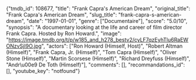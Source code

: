 {"tmdb_id": 108677, "title": "Frank Capra's American Dream", "original_title": "Frank Capra's American Dream", "slug_title": "frank-capra-s-american-dream", "date": "1997-01-01", "genre": ["Documentaire"], "score": "5.0/10", "synopsis": "A documentary looking at the life and career of film director Frank Capra.  Hosted by Ron Howard.", "image": "https://image.tmdb.org/t/p/w185_and_h278_bestv2/cyLF7qzEyhTlu6RaEWONzvSjI9O.jpg", "actors": ["Ron Howard (Himself, Host)", "Robert Altman (Himself)", "Frank Capra, Jr. (Himself)", "Tom Capra (Himself)", "Oliver Stone (Himself)", "Martin Scorsese (Himself)", "Richard Dreyfuss (Himself)", "Andr\u00e9 De Toth (Himself)"], "comments": [], "recommandations_id": [], "youtube_key": "notfound"}
